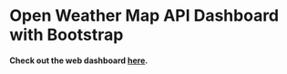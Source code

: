 # Open Weather Map API Dashboard with Bootstrap

#### Check out the web dashboard [here](https://kathleengraham.github.io/web-dashboard-with-bootstrap/).
